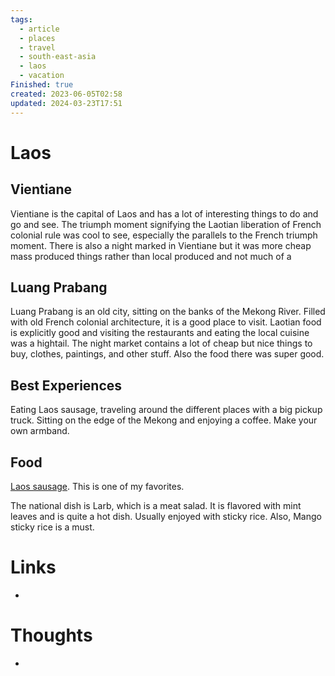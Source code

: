 ```yaml
---
tags:
  - article
  - places
  - travel
  - south-east-asia
  - laos
  - vacation
Finished: true
created: 2023-06-05T02:58
updated: 2024-03-23T17:51
---
```


# Laos


## Vientiane
Vientiane is the capital of Laos and has a lot of interesting things to do and go and see. The triumph moment signifying the Laotian liberation of French colonial rule was cool to see, especially the parallels to the French triumph moment. There is also a night marked in Vientiane but it was more cheap mass produced things rather than local produced and not much of a 

## Luang Prabang
Luang Prabang is an old city, sitting on the banks of the Mekong River. Filled with old French colonial architecture, it is a good place to visit. Laotian food is explicitly good and visiting the restaurants and eating the local cuisine was a hightail. The night market contains a lot of cheap but nice things to buy, clothes, paintings, and other stuff. Also the food there was super good. 

## Best Experiences
Eating Laos sausage, traveling around the different places with a big pickup truck. Sitting on the edge of the Mekong and enjoying a coffee.  Make your own armband. 

## Food
[Laos sausage](https://www.saengskitchen.com/laorecipes/laosausage). This is one of my favorites.  

The national dish is Larb, which is a meat salad. It is flavored with mint leaves and is quite a hot dish. Usually enjoyed with sticky rice. 
Also, Mango sticky rice is a must. 

# Links
- 

# Thoughts 
- 